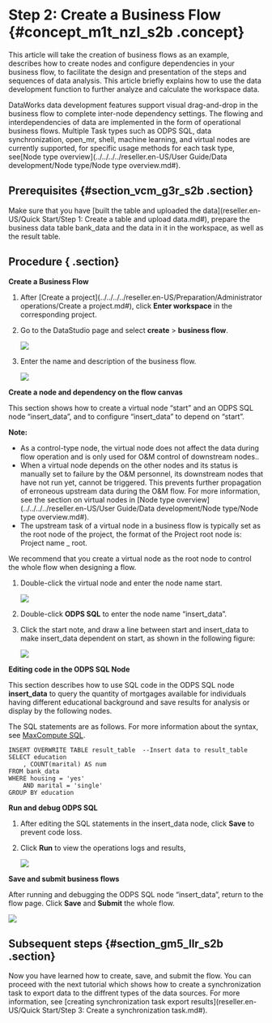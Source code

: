 # Step 2: Create a Business Flow {#concept_m1t_nzl_s2b .concept}

This article will take the creation of business flows as an example, describes how to create nodes and configure dependencies in your business flow, to facilitate the design and presentation of the steps and sequences of data analysis. This article briefly explains how to use the data development function to further analyze and calculate the workspace data.

DataWorks data development features support visual drag-and-drop in the business flow to complete inter-node dependency settings. The flowing and interdependencies of data are implemented in the form of operational business flows. Multiple Task types such as ODPS SQL, data synchronization, open\_mr, shell, machine learning, and virtual nodes are currently supported, for specific usage methods for each task type, see[Node type overview](../../../../reseller.en-US/User Guide/Data development/Node type/Node type overview.md#).

## Prerequisites {#section_vcm_g3r_s2b .section}

Make sure that you have [built the table and uploaded the data](reseller.en-US/Quick Start/Step 1: Create a table and upload data.md#), prepare the business data table bank\_data and the data in it in the workspace, as well as the result table.

## Procedure { .section}

**Create a Business Flow**

1.  After [Create a project](../../../../reseller.en-US/Preparation/Administrator operations/Create a project.md#), click **Enter workspace** in the corresponding project.
2.  Go to the DataStudio page and select **create** \> **business flow**.

    ![](http://static-aliyun-doc.oss-cn-hangzhou.aliyuncs.com/assets/img/16181/15389844588983_en-US.png)

3.  Enter the name and description of the business flow.

    ![](http://static-aliyun-doc.oss-cn-hangzhou.aliyuncs.com/assets/img/16181/15389844588984_en-US.png)


**Create a node and dependency on the flow canvas**

This section shows how to create a virtual node “start” and an ODPS SQL node “insert\_data”, and to configure “insert\_data” to depend on “start”.

**Note:** 

-   As a control-type node, the virtual node does not affect the data during flow operation and is only used for O&amp;M control of downstream nodes..
-   When a virtual node depends on the other nodes and its status is manually set to failure by the O&M personnel, its downstream nodes that have not run yet, cannot be triggered. This prevents further propagation of erroneous upstream data during the O&M flow. For more information, see the section on virtual nodes in [Node type overview](../../../../reseller.en-US/User Guide/Data development/Node type/Node type overview.md#).
-   The upstream task of a virtual node in a business flow is typically set as the root node of the project, the format of the Project root node is: Project name \_ root.

We recommend that you create a virtual node as the root node to control the whole flow when designing a flow.

1.  Double-click the virtual node and enter the node name start.

    ![](http://static-aliyun-doc.oss-cn-hangzhou.aliyuncs.com/assets/img/16181/15389844588985_en-US.png)

2.  Double-click **ODPS SQL** to enter the node name “insert\_data”.
3.  Click the start note, and draw a line between start and insert\_data to make insert\_data dependent on start, as shown in the following figure:

    ![](http://static-aliyun-doc.oss-cn-hangzhou.aliyuncs.com/assets/img/16181/15389844588986_en-US.png)


**Editing code in the ODPS SQL Node**

This section describes how to use SQL code in the ODPS SQL node **insert\_data** to query the quantity of mortgages available for individuals having different educational background and save results for analysis or display by the following nodes.

The SQL statements are as follows. For more information about the syntax, see [MaxCompute SQL](https://www.alibabacloud.com/help/doc-detail/27860.htm).

```
INSERT OVERWRITE TABLE result_table  --Insert data to result_table
SELECT education
    , COUNT(marital) AS num
FROM bank_data
WHERE housing = 'yes'
    AND marital = 'single'
GROUP BY education
```

**Run and debug ODPS SQL**

1.  After editing the SQL statements in the insert\_data node, click **Save** to prevent code loss.
2.  Click **Run** to view the operations logs and results,

    ![](http://static-aliyun-doc.oss-cn-hangzhou.aliyuncs.com/assets/img/16181/15389844598987_en-US.png)


**Save and submit business flows**

After running and debugging the ODPS SQL node “insert\_data”, return to the flow page. Click **Save** and **Submit** the whole flow.

![](http://static-aliyun-doc.oss-cn-hangzhou.aliyuncs.com/assets/img/16181/15389844598988_en-US.png)

## Subsequent steps {#section_gm5_llr_s2b .section}

Now you have learned how to create, save, and submit the flow. You can proceed with the next tutorial which shows how to create a synchronization task to export data to the diffrent types of the data sources. For more information, see [creating synchronization task export results](reseller.en-US/Quick Start/Step 3: Create a synchronization task.md#).

